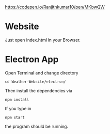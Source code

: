 
https://codepen.io/Ranjithkumar10/pen/MKbwQW
# Website
Just open index.html in your Browser.
# Electron App

Open Terminal and change directory
```
cd Weather-Website/electron/
```
Then install the dependencies via
```
npm install
```

If you type in
```
npm start
```
the program should be running.
